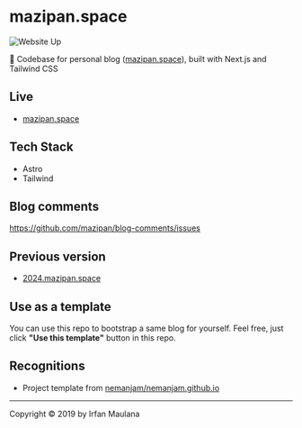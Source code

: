 # mazipan.space

![Website Up](https://img.shields.io/website-up-down-brightgreen-red/https/mazipan.space.svg)

👿 Codebase for personal blog ([mazipan.space](https://www.mazipan.space/)), built with Next.js and Tailwind CSS

## Live

- [mazipan.space](https://www.mazipan.space/)

## Tech Stack

- Astro
- Tailwind

## Blog comments

https://github.com/mazipan/blog-comments/issues

## Previous version

- [2024.mazipan.space](https://2024.mazipan.space/)

## Use as a template

You can use this repo to bootstrap a same blog for yourself.
Feel free, just click **"Use this template"** button in this repo.

## Recognitions

- Project template from [nemanjam/nemanjam.github.io](https://github.com/nemanjam/nemanjam.github.io)

---

Copyright © 2019 by Irfan Maulana
